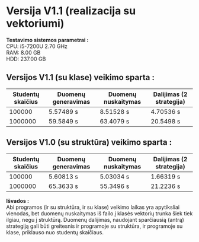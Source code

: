 # Versija V1.1 (realizacija su vektoriumi)
**Testavimo sistemos parametrai :** <br/>
CPU: i5-7200U 2.70 GHz <br/>
RAM: 8.00 GB <br/>
HDD: 237.00 GB <br/>
## Versijos V1.1 (su klase) veikimo sparta :
| Studentų skaičius | Duomenų generavimas  | Duomenų nuskaitymas | Dalijimas (2 strategija) | 
|-------------------|----------------------|---------------------|--------------------------|
|100000             |5.57489 s             |8.51528 s            | 4.70536 s                |
|1000000            |59.5849 s             |63.4079 s            | 20.5498 s                |

## Versijos V1.0 (su struktūra) veikimo sparta :
| Studentų skaičius | Duomenų generavimas  | Duomenų nuskaitymas | Dalijimas (2 strategija) | 
|-------------------|----------------------|---------------------|--------------------------|
|100000             |5.60813 s             |5.03034 s            |1.66319 s                 |
|1000000            | 65.3633 s            |55.3496 s            |21.2236 s                 |

**Išvados :** <br/>
Abi programos (ir su struktūra, ir su klase) veikimo laikas yra apytiksliai vienodas, bet duomenų nuskaitymas iš failo į klasės vektorių trunka šiek tiek ilgiau, negu į struktūrą. Duomenų dalijimas, naudojant sparčiausią (antrą) strategiją gali būti greitesnis ir programoje su struktūra, ir programoje su klase, priklauso nuo studentų skaičiaus.
